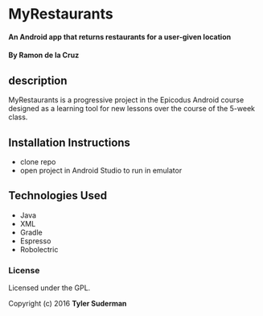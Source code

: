 # MyRestaurants

#### An Android app that returns restaurants for a user-given location

#### By Ramon de la Cruz

## description

MyRestaurants is a progressive project in the Epicodus Android course designed as a learning tool for new lessons over the course of the 5-week class.

## Installation Instructions

 * clone repo
 * open project in Android Studio to run in emulator

## Technologies Used

* Java
* XML
* Gradle
* Espresso
* Robolectric

### License

Licensed under the GPL.

Copyright (c) 2016 **Tyler Suderman**

